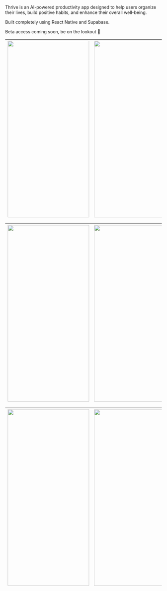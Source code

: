 Thrive is an AI-powered productivity app designed to help users organize their lives, build positive habits, and enhance their overall well-being.

Built completely using React Native and Supabase.

Beta access coming soon, be on the lookout 👀

| <img src="https://drive.google.com/uc?export=view&id=1uX_jOH5V0xHxETCSFIfsAgOBhCXVWNOa" width="262" height="568"> | <img src="https://drive.google.com/uc?export=view&id=1_AbtKLBfBm7g4lM6Yqesn0APwI74bXFX" width="262" height="568"> | <img src="https://drive.google.com/uc?export=view&id=1BePNU6-bvNQJgojTNLVLjVuECrFsNI7R" width="262" height="568"> |
|--------------------------------|--------------------------------|--------------------------------|

| <img src="https://drive.google.com/uc?export=view&id=1BBNJ2oju5U3KVyP_yp6U7FGD1o7Skqpa" width="262" height="568"> | <img src="https://drive.google.com/uc?export=view&id=19QPc9dtcOoPxLVIZsQWL2oi1U_3w-c3Y" width="262" height="568"> | <img src="https://drive.google.com/uc?export=view&id=14n9LTLuDl7_zxdvgIW1nFt6r-qAPCP4R" width="262" height="568"> |
|--------------------------------|--------------------------------|--------------------------------|

| <img src="https://drive.google.com/uc?export=view&id=14QQ9tYCt7_DHL6K6t1SsOB_CDoy9332X" width="262" height="568"> | <img src="https://drive.google.com/uc?export=view&id=1-_Vc-GYgjxzmnhFZqJs5Age238nfjYBL" width="262" height="568"> |
|--------------------------------|--------------------------------|
